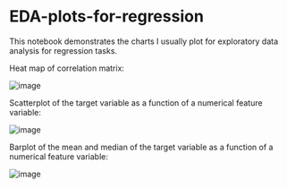 # EDA-plots-for-regression
This notebook demonstrates the charts I usually plot for exploratory data analysis for regression tasks.

Heat map of correlation matrix:

![image](https://github.com/hanfei1986/EDA-plots-for-regression/assets/59255164/340f41f4-4f8e-42ca-9491-b6d50fb22ee2)

Scatterplot of the target variable as a function of a numerical feature variable:

![image](https://github.com/hanfei1986/EDA-plots-for-regression/assets/59255164/9186014f-5a7f-4068-b2a6-5f21f9aa5346)

Barplot of the mean and median of the target variable as a function of a numerical feature variable:

![image](https://github.com/hanfei1986/EDA-plots-for-regression/assets/59255164/497e96c8-25b2-4407-bdac-5b01935f6a52)


